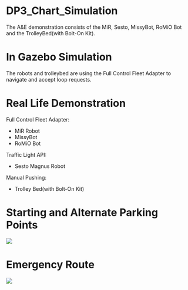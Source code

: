 # DP3_Chart_Simulation

The A&E demonstration consists of the MiR, Sesto, MissyBot, RoMiO Bot and the TrolleyBed(with Bolt-On Kit). 


# In Gazebo Simulation
The robots and trolleybed are using the Full Control Fleet Adapter to navigate and accept loop requests.

# Real Life Demonstration
Full Control Fleet Adapter:
- MiR Robot
- MissyBot
- RoMiO Bot

Traffic Light API:
- Sesto Magnus Robot

Manual Pushing:
- Trolley Bed(with Bolt-On Kit)

# Starting and Alternate Parking Points

![](https://github.com/sharp-rmf/DP3_Chart_Simulation/blob/assets/Initial%20Point%20%26%20Parking%20Spots.png)

# Emergency Route

![](https://raw.githubusercontent.com/sharp-rmf/DP3_Chart_Simulation/assets/Emergency.png?token=AOBGRKKHW3OJANRYIXZ4QQLBAE7JC)
